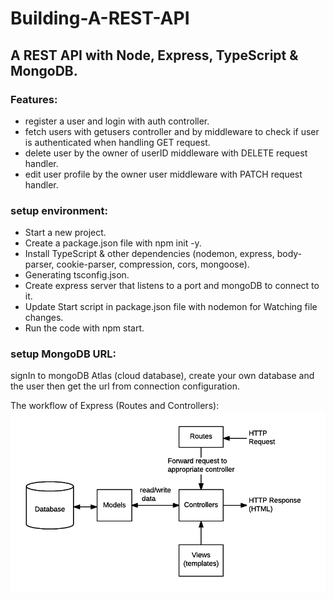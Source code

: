# Building-A-REST-API

## A REST API with Node, Express, TypeScript & MongoDB.
### Features:
- register a user and login with auth controller.
- fetch users with getusers controller and by middleware to check if user is authenticated when handling GET request.
- delete user by the owner of userID middleware with DELETE request handler.
- edit user profile by the owner user middleware with PATCH request handler.
  
### setup environment:
  - Start a new project.
  - Create a package.json file with npm init -y.
  - Install TypeScript & other dependencies (nodemon, express, body-parser, cookie-parser, compression, cors, mongoose).
  - Generating tsconfig.json.
  - Create express server that listens to a port and mongoDB to connect to it.
  - Update Start script in package.json file with nodemon for Watching file changes.
  - Run the code with npm start.

### setup MongoDB URL:
  signIn to mongoDB Atlas (cloud database), create your own database and the user then get the url from connection configuration.

  The workflow of Express (Routes and Controllers): 
  ![express](public/mvc_express.png)

